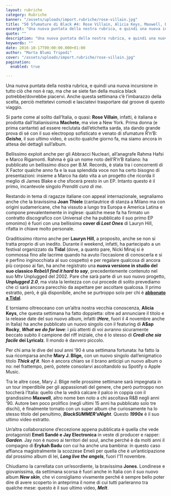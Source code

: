 ```yaml
---
layout: rubriche
category: Rubriche
banner: "/assets/uploads/import.rubriche/rose-villain.jpg"
title: "50 Sfumature di Black #4: Rose Villain, Alicia Keys, Maxwell, Emeli Sandé, Lauryn Hill…"
excerpt: "Una nuova puntata della nostra rubrica, e quindi una nuova incursione in tutto ciò che non è rap, ma che se siete fan della musica black potrebbe/dovrebbe piacervi. Anche questa settimana c’è l’imbarazzo della scelta, perciò mettetevi comodi e lasciatevi trasportare dal groove di questo viaggio. Si parte come al solito dall’Italia, o quasi: Rose [&hellip"
quote: ""
description: "Una nuova puntata della nostra rubrica, e quindi una nuova incursione in tutto ciò che non è rap, ma che se siete fan della musica black potrebbe/dovrebbe piacervi. Anche questa settimana c’è l’imbarazzo della scelta, perciò mettetevi comodi e lasciatevi trasportare dal groove di questo viaggio. Si parte come al solito dall’Italia, o quasi: Rose [&hellip"
keywords: ""
date: 2016-10-17T00:00:00.000+01:00
author: "Marta Blumi Tripodi"
cover: "/assets/uploads/import.rubriche/rose-villain.jpg"
pagination:
  enabled: true

---
```


Una nuova puntata della nostra rubrica, e quindi una nuova incursione in tutto ciò che non è rap, ma che se siete fan della musica black potrebbe/dovrebbe piacervi. Anche questa settimana c’è l’imbarazzo della scelta, perciò mettetevi comodi e lasciatevi trasportare dal groove di questo viaggio.

Si parte come al solito dall’Italia, o quasi: **Rose Villain**, infatti, è italiana e prodotta dall’italianissima **Machete**, ma vive a New York. Prima donna (e prima cantante) ad essere reclutata dall’etichetta sarda, sta dando grande prova di sé con il suo electropop sofisticato e venato di sfumature R’n’B: **_Geisha_**, il suo ultimo video, è uscito qualche giorno fa, ma siamo ancora in attesa dei dettagli sull’album.  

Bellissimo exploit anche per gli Abbracci Nucleari, all’anagrafe Rahma Hafsi e Marco Rigamonti. Rahma è già un nome noto dell’R’n’B italiano: ha pubblicato un bellissimo disco per B.M. Records, è stata tra i concorrenti di X Factor qualche anno fa e la sua splendida voce non ha certo bisogno di presentazioni: insieme a Marco ha dato vita a un progetto che ricorda il meglio di James Blake e che sfocerà presto in un EP. Intanto questo è il primo, incantevole singolo _Prenditi cura di me_.

Restando in tema di ragazze italiane con appeal internazionale, segnaliamo anche che la bravissima **Joan Thiele** (cantautrice di stanza a Milano ma con origini sudamericane, che ha vissuto a lungo tra Europa e America Latina e compone prevalentemente in inglese: qualche mese fa ha firmato un contratto discografico con Universal che ha pubblicato il suo primo EP omonimo) è fuori con una bellissima **cover di _Lost Ones_** di Lauryn Hill, rifatta in chiave molto personale.

Graditissimo ritorno anche per **Lauryn Hill**, a proposito, anche se non si tratta proprio di un inedito. Durante il weekend, infatti, ha partecipato a un festival organizzato da **Tidal** (dove, a quanto pare, Nicki Minaj si è commossa fino alle lacrime quando ha avuto l’occasione di conoscerla e si è perfino inginocchiata al suo cospetto) e per regalare qualcosa di ancora più corposo ai fan, ha anche registrato una **nuova versione in studio del suo classico _Rebel/I find it hard to say_**, precedentemente contenuto nel suo Mtv Unplugged del 2002\. Pare che sarà parte di un suo nuovo progetto, **_Unplugged 2.0_**, ma vista la lentezza con cui procede di solito prevediamo che ci sarà ancora parecchio da aspettare per ascoltare qualcosa. Il primo estratto, però, è già disponibile, anche se purtroppo solo per chi è [**abbonato a Tidal**](http://tidal.com/album/66070785).

E torniamo oltreoceano con un’altra nostra vecchia conoscenza, **Alicia Keys**, che questa settimana ha fatto doppietta: oltre ad annunciare il titolo e la release date del suo nuovo album, infatti (**_Here_**, fuori il 4 novembre anche in Italia) ha anche pubblicato un nuovo singolo con il featuring di **A$ap Rocky**, **_What we do for love_**: i più attenti di voi avranno sicuramente beccato subito il campione del riff iniziale, che è lo stesso di **_Credi che sia facile_ dei Lyricalz**. Il mondo è davvero piccolo.

Per chi ama le dive del soul anni ’90 è una settimana fortunata: ha fatto la sua ricomparsa anche **Mary J. Blige,** con un nuovo singolo dall’enigmatico titolo **_Thick of it_**. Non è ancora chiaro se il brano anticipi un nuovo album o no: nel frattempo, però, potete consolarvi ascoltandolo su Spotify o Apple Music.

Tra le altre cose, Mary J. Blige nelle prossime settimane sarà impegnata in un tour imperdibile per gli appassionati del genere, che però purtroppo non toccherà l’Italia: quello che la vedrà calcare il palco in coppia con il grandissimo **Maxwell**, altro nome ben noto a chi ascoltava R&B negli anni ’90\. Autore ben poco prolifico (negli ultimi 15 anni ha pubblicato solo tre dischi), è finalmente tornato con un super album che curiosamente ha lo stesso titolo del penultimo, **_BlackSUMMER’sNight_**. Questo **_1990x_** è il suo ultimo video estratto.

Un’altra collaborazione d’eccezione appena pubblicata è quella che vede protagonisti **Emeli Sandé e Jay Electronica** in veste di producer e rapper: **_Garden_**. Jay non è nuovo ai territori del soul, anche perché è da molti anni il compagno di **Erykah Badu** con cui ha anche una bambina: in questo caso affianca magistralmente la scozzese Emeli per quella che è un’anticipazione dal prossimo album di lei, **_Long live the angels_**, fuori l’11 novembre.  

Chiudiamo la carrellata con un’esordiente, la bravissima **Jones**. Londinese e giovanissima, da settimana scorsa è fuori anche in Italia con il suo nuovo album **_New skin_**, che vi consigliamo vivamente perché è sempre bello poter dire di avere scoperto in anteprima il nome di cui tutti parleranno tra qualche mese: questo è il suo ultimo video, **_Melt_**.